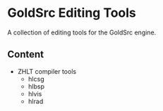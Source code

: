 # GoldSrc Editing Tools #
A collection of editing tools for the GoldSrc engine.

## Content ##
* ZHLT compiler tools
  * hlcsg
  * hlbsp
  * hlvis
  * hlrad
